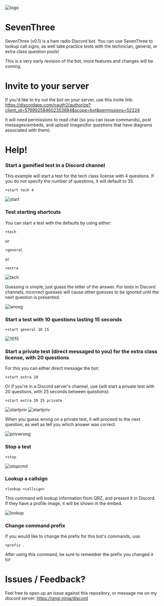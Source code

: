 ![logo](https://github.com/gngrninja/SevenThree/blob/master/media/73.png?raw=true)

# SevenThree
SevenThree (v0.1) is a ham radio Discord bot. You can use SevenThree to lookup call signs, as well take practice tests with the technician, general, or extra class question pools!

This is a very early revision of the bot, more features and changes will be coming.

# Invite to your server
If you'd like to try out the bot on your server, use this invite link: https://discordapp.com/oauth2/authorize?client_id=576992584602353684&scope=bot&permissions=52224

It will need permissions to read chat (so you can issue commands), post messages/embeds, and upload images(for questions that have diagrams associated with them).

# Help!
### Start a gamified test in a Discord channel
This example will start a test for the tech class license with 4 questions.
If you do not specify the number of questions, it will default to 35.

```
+start tech 4
```

![start](https://github.com/gngrninja/SevenThree/blob/master/media/quiz_start.png?raw=true)

### Test starting shortcuts
You can start a test with the defaults by using either:

```
+tech
```
or
```
+general
```
or
```
+extra
```

![tech](https://github.com/gngrninja/SevenThree/blob/master/media/tech_short.png?raw=true)

Guessing is simple, just guess the letter of the answer. For tests in Discord channels, incorrect guesses will cause other guesses to be ignored until the next question is presented.

![wrong](https://github.com/gngrninja/SevenThree/blob/master/media/wrong_answer.png?raw=true)

### Start a test with 10 questions lasting 15 seconds

```
+start general 10 15
```

![1015](https://github.com/gngrninja/SevenThree/blob/master/media/gen_1015.png?raw=true)

### Start a private test (direct messaged to you) for the extra class license, with 20 questions

For this you can either direct message the bot:
```
+start extra 20
```
Or if you're in a Discord server's channel, use (will start a private test with 20 questions, with 25 seconds between questions):
```
+start extra 20 25 private
```

![startpriv](https://github.com/gngrninja/SevenThree/blob/master/media/priv_start.png?raw=true)
![startpriv](https://github.com/gngrninja/SevenThree/blob/master/media/priv_start2.png?raw=true)

When you guess wrong on a private test, it will proceed to the next question, as well as tell you which answer was correct.

![privwrong](https://github.com/gngrninja/SevenThree/blob/master/media/priv_wrong.png?raw=true)

### Stop a test
```
+stop
```

![stopcmd](https://github.com/gngrninja/SevenThree/blob/master/media/stop_cmd.png?raw=true)

### Lookup a callsign
```
+lookup <callsign>
```

This command will lookup information from QRZ, and present it in Discord. If they have a profile image, it will be shown in the embed.

![lookup](https://github.com/gngrninja/SevenThree/blob/master/media/lookup_call.png?raw=true)

### Change command prefix
If you would like to change the prefix for this bot's commands, use:

```
+prefix .
```

After using this command, be sure to remember the prefix you changed it to!

# Issues / Feedback?
Feel free to open up an issue against this repository, or message me on my discord server: https://gngr.ninja/discord
